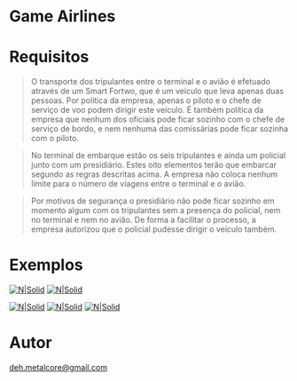 # Game Airlines

# Requisitos
>  O transporte dos tripulantes entre o terminal e o avião é efetuado através de um Smart Fortwo, que
>é um veículo que leva apenas duas pessoas. Por política da empresa, apenas o piloto e o chefe de
>serviço de voo podem dirigir este veículo. É também política da empresa que nenhum dos oficiais
>pode ficar sozinho com o chefe de serviço de bordo, e nem nenhuma das comissárias pode ficar
>sozinha com o piloto.

>  No terminal de embarque estão os seis tripulantes e ainda um policial junto com um presidiário.
>Estes oito elementos terão que embarcar segundo as regras descritas acima. A empresa não coloca
>nenhum limite para o número de viagens entre o terminal e o avião.

>  Por motivos de segurança o presidiário não pode ficar sozinho em momento algum com os
>tripulantes sem a presença do policial, nem no terminal e nem no avião. De forma a facilitar o
>processo, a empresa autorizou que o policial pudesse dirigir o veículo também.

# Exemplos
[![N|Solid](https://github.com/andrelbuzzo/game-airlines/splash.gif)](https://github.com/andrelbuzzo/game-airlines/splash.gif)
[![N|Solid](https://github.com/andrelbuzzo/game-airlines/splash.gifv)](https://github.com/andrelbuzzo/game-airlines/splash.gifv)

[![N|Solid](https://i.imgur.com/EP4bf6R.png)](https://i.imgur.com/EP4bf6R.png)
[![N|Solid](https://i.imgur.com/LfX730l.png)](https://i.imgur.com/LfX730l.png)
[![N|Solid](https://i.imgur.com/qRK2rE0.png)](https://i.imgur.com/qRK2rE0.png)

# Autor
deh.metalcore@gmail.com